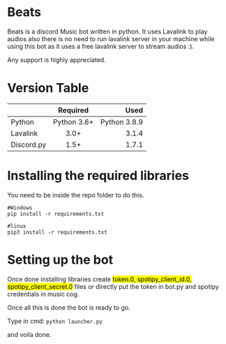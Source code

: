 # Beats
Beats is a discord Music bot written in python. It uses Lavalink to play audios also there is no need to run lavalink server in your machine while using this bot as it uses a free lavalink server to stream audios :).

Any support is highly appreciated.

# Version Table
|              | Required       | Used          |
| :---         |     :---:      |          ---: |
| Python       | Python 3.6+    | Python 3.8.9  |
| Lavalink     | 3.0+           | 3.1.4         |
| Discord.py   | 1.5+           | 1.7.1         |


# Installing the required libraries
You need to be inside the repo folder to do this.

```
#Windows
pip install -r requirements.txt

#linux
pip3 install -r requirements.txt
```

# Setting up the bot

Once done installing libraries create <mark>token.0, spotipy_client_id.0, spotipy_client_secret.0</mark> files or directly put the token in bot.py and spotipy credentials in music cog.

Once all this is done the bot is ready to go.

Type in cmd:
<code>python launcher.py</code>

and voila done.

